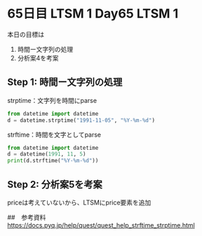 # 65日目 LTSM 1 Day65 LTSM 1

本日の目標は
1. 時間ー文字列の処理
2. 分析案4を考案

## Step 1: 時間ー文字列の処理
strptime：文字列を時間にparse  
```python
from datetime import datetime
d = datetime.strptime("1991-11-05", "%Y-%m-%d")
```

strftime：時間を文字としてparse
```python
from datetime import datetime
d = datetime(1991, 11, 5)
print(d.strftime("%Y-%m-%d"))  
```

## Step 2: 分析案5を考案
priceは考えていないから、LTSMにprice要素を追加


##　参考資料
https://docs.pyq.jp/help/quest/quest_help_strftime_strptime.html  

